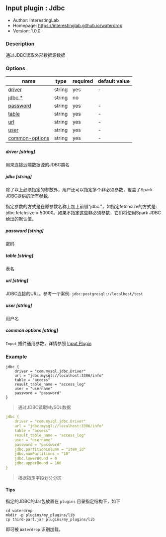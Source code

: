 ## Input plugin : Jdbc

* Author: InterestingLab
* Homepage: https://interestinglab.github.io/waterdrop
* Version: 1.0.0

### Description

通过JDBC读取外部数据源数据

### Options

| name | type | required | default value |
| --- | --- | --- | --- |
| [driver](#driver-string) | string | yes | - |
| [jdbc.*](#jdbc-string) | string| no ||
| [password](#password-string) | string | yes | - |
| [table](#table-string) | string | yes | - |
| [url](#url-string) | string | yes | - |
| [user](#user-string) | string | yes | - |
| [common-options](#common-options-string)| string | yes | - |


##### driver [string]

用来连接远端数据源的JDBC类名


##### jdbc [string]

除了以上必须指定的参数外，用户还可以指定多个非必须参数，覆盖了Spark JDBC提供的所有[参数](https://spark.apache.org/docs/2.4.0/sql-programming-guide.html#jdbc-to-other-databases).

指定参数的方式是在原参数名称上加上前缀"jdbc."，如指定fetchsize的方式是: jdbc.fetchsize = 50000。如果不指定这些非必须参数，它们将使用Spark JDBC给出的默认值。


##### password [string]

密码

##### table [string]

表名


##### url [string]

JDBC连接的URL。参考一个案例: `jdbc:postgresql://localhost/test`


##### user [string]

用户名

##### common options [string]

`Input` 插件通用参数，详情参照 [Input Plugin](/zh-cn/v1/configuration/input-plugin)


### Example

```
jdbc {
    driver = "com.mysql.jdbc.Driver"
    url = "jdbc:mysql://localhost:3306/info"
    table = "access"
    result_table_name = "access_log"
    user = "username"
    password = "password"
}
```

> 通过JDBC读取MySQL数据

```yaml
jdbc {
    driver = "com.mysql.jdbc.Driver"
    url = "jdbc:mysql://localhost:3306/info"
    table = "access"
    result_table_name = "access_log"
    user = "username"
    password = "password"
    jdbc.partitionColumn = "item_id"
    jdbc.numPartitions = "10"
    jdbc.lowerBound = 0
    jdbc.upperBound = 100
}
```
> 根据指定字段划分分区


#### Tips

指定的JDBC的Jar包放置在 `plugins` 目录指定结构下，如下

```
cd waterdrop
mkdir -p plugins/my_plugins/lib
cp third-part.jar plugins/my_plugins/lib
```

即可被 `Waterdrop` 识别加载。